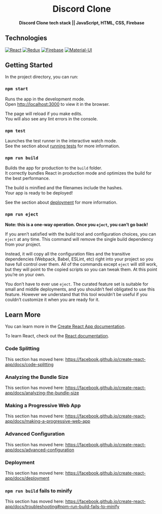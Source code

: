 <h1 align="center">
    Discord Clone
</h1>

<h4 align="center">
  Discord Clone tech stack || JavaScript, HTML, CSS, Firebase
</h4>

<h2 align="left">
  Technologies
</h2>

[![React](https://img.shields.io/badge/React-20232A?style=flat&logo=react&logoColor=61DAFB&link=https://github.com/hr21don)](https://github.com/hr21don) 
[![Redux](https://img.shields.io/badge/Redux-593D88?style=flat&logo=redux&logoColor=white&link=https://github.com/hr21don)](https://github.com/hr21don)
[![Firebase](https://img.shields.io/badge/firebase-ffca28?style=flat&logo=firebase&logoColor=white&link=https://github.com/hr21don)](https://github.com/hr21don)
[![Material-UI](https://img.shields.io/badge/Material--UI-0081CB?style=flat&logo=material-ui&logoColor=white&link=https://github.com/hr21don)](https://github.com/hr21don) 



<h2 align="left">
  Getting Started
</h2>

In the project directory, you can run:

### `npm start`

Runs the app in the development mode.<br />
Open [http://localhost:3000](http://localhost:3000) to view it in the browser.

The page will reload if you make edits.<br />
You will also see any lint errors in the console.

### `npm test`

Launches the test runner in the interactive watch mode.<br />
See the section about [running tests](https://facebook.github.io/create-react-app/docs/running-tests) for more information.

### `npm run build`

Builds the app for production to the `build` folder.<br />
It correctly bundles React in production mode and optimizes the build for the best performance.

The build is minified and the filenames include the hashes.<br />
Your app is ready to be deployed!

See the section about [deployment](https://facebook.github.io/create-react-app/docs/deployment) for more information.

### `npm run eject`

**Note: this is a one-way operation. Once you `eject`, you can’t go back!**

If you aren’t satisfied with the build tool and configuration choices, you can `eject` at any time. This command will remove the single build dependency from your project.

Instead, it will copy all the configuration files and the transitive dependencies (Webpack, Babel, ESLint, etc) right into your project so you have full control over them. All of the commands except `eject` will still work, but they will point to the copied scripts so you can tweak them. At this point you’re on your own.

You don’t have to ever use `eject`. The curated feature set is suitable for small and middle deployments, and you shouldn’t feel obligated to use this feature. However we understand that this tool wouldn’t be useful if you couldn’t customize it when you are ready for it.

## Learn More

You can learn more in the [Create React App documentation](https://facebook.github.io/create-react-app/docs/getting-started).

To learn React, check out the [React documentation](https://reactjs.org/).

### Code Splitting

This section has moved here: https://facebook.github.io/create-react-app/docs/code-splitting

### Analyzing the Bundle Size

This section has moved here: https://facebook.github.io/create-react-app/docs/analyzing-the-bundle-size

### Making a Progressive Web App

This section has moved here: https://facebook.github.io/create-react-app/docs/making-a-progressive-web-app

### Advanced Configuration

This section has moved here: https://facebook.github.io/create-react-app/docs/advanced-configuration

### Deployment

This section has moved here: https://facebook.github.io/create-react-app/docs/deployment

### `npm run build` fails to minify

This section has moved here: https://facebook.github.io/create-react-app/docs/troubleshooting#npm-run-build-fails-to-minify

